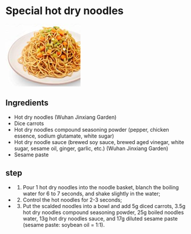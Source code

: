 # Special hot dry noodles

![特色热干面](/images/特色热干面.png)

## Ingredients

- Hot dry noodles (Wuhan Jinxiang Garden)
- Dice carrots
- Hot dry noodles compound seasoning powder (pepper, chicken essence, sodium glutamate, white sugar)
- Hot dry noodle sauce (brewed soy sauce, brewed aged vinegar, white sugar, sesame oil, ginger, garlic, etc.) (Wuhan Jinxiang Garden)
- Sesame paste

## step

- 1. Pour 1 hot dry noodles into the noodle basket, blanch the boiling water for 6 to 7 seconds, and shake slightly in the water;
- 2. Control the hot noodles for 2-3 seconds;
- 3. Put the scalded noodles into a bowl and add 5g diced carrots, 3.5g hot dry noodles compound seasoning powder, 25g boiled noodles water, 13g hot dry noodles sauce, and 17g diluted sesame paste (sesame paste: soybean oil = 1:1).
